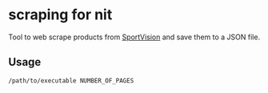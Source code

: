 # scraping for nit

Tool to web scrape products from [SportVision](https://sportvision.rs) and save them to a JSON file.

## Usage

```sh
/path/to/executable NUMBER_OF_PAGES
```
